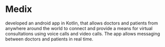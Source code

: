 # Medix

developed an android app in Kotlin, that allows doctors and patients from anywhere around the world to connect
and provide a means for virtual consultations using voice calls and video calls.
The app allows messaging between doctors and patients in real time.
